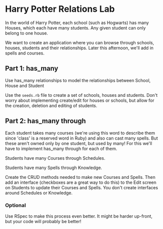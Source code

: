 # Harry Potter Relations Lab

In the world of Harry Potter, each school (such as Hogwarts) has many Houses, which each have many students. Any given student can only belong to one house.

We want to create an application where you can browse through schools, houses, students and their relationships. Later this afternoon, we'll add in spells and courses.

## Part 1: has_many

Use has_many relationships to model the relationships between School, House and Student

Use the `seeds.rb` file to create a set of schools, houses and students. Don't worry about implementing create/edit for houses or schools, but allow for the creation, deletion and editing of students.


## Part 2: has_many through

Each student takes many courses (we're using this word to describe them since 'class' is a reserved word in Ruby) and also can cast many spells. But these aren't owned only by one student, but used by many! For this we'll have to implement has_many through for each of them.

Students have many Courses through Schedules.

Students have many Spells through Knowledge.

Create the CRUD methods needed to make new Courses and Spells. Then add an interface (checkboxes are a great way to do this) to the Edit screen on Students to update their Courses and Spells. You don't create interfaces around Schedules or Knowledge.

### Optional

Use RSpec to make this process even better. It might be harder up-front, but your code will probably be better!


